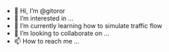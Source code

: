 - 👋 Hi, I’m @gitoror
- 👀 I’m interested in ...
- 🌱 I’m currently learning how to simulate traffic flow
- 💞️ I’m looking to collaborate on ...
- 📫 How to reach me ...

<!---
gitoror/gitoror is a ✨ special ✨ repository because its `README.md` (this file) appears on your GitHub profile.
You can click the Preview link to take a look at your changes.
--->
